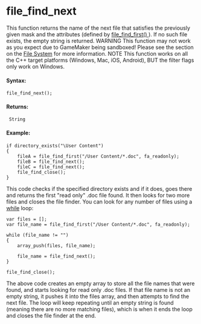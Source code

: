 # file_find_next

This function returns the name of the next file that satisfies the
previously given mask and the attributes (defined by [ file_find_first()
](file_find_first) ). If no such file exists, the empty string is
returned. WARNING This function may not work as you expect due to
GameMaker being sandboxed! Please see the section on the [File
System](../../../../Additional_Information/The_File_System) for more
information. NOTE This function works on all the C++ target platforms
(Windows, Mac, iOS, Android), BUT the filter flags only work on Windows.

#### Syntax:

``` gml
file_find_next();
```

#### Returns:

``` gml
 String
```

#### Example:

``` gml
if directory_exists("\User Content")
{
    fileA = file_find_first("/User Content/*.doc", fa_readonly);
    fileB = file_find_next();
    fileC = file_find_next();
    file_find_close();
}
```

This code checks if the specified directory exists and if it does, goes
there and returns the first "read only" .doc file found. It then looks
for two more files and closes the file finder. You can look for any
number of files using a
[while](../../../GML_Overview/Language_Features/while) loop:

``` gml
var files = [];
var file_name = file_find_first("/User Content/*.doc", fa_readonly);

while (file_name != "")
{
    array_push(files, file_name);

    file_name = file_find_next();
}

file_find_close();
```

The above code creates an empty array to store all the file names that
were found, and starts looking for read only .doc files. If that file
name is not an empty string, it pushes it into the files array, and then
attempts to find the next file. The loop will keep repeating until an
empty string is found (meaning there are no more matching files), which
is when it ends the loop and closes the file finder at the end.
